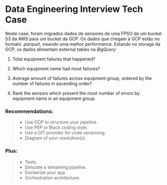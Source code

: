 # Data Engineering Interview Tech Case
Neste case, foram migrados dados de sensores de uma FPSO de um bucket S3 da AWS para um bucket da GCP. Os dados que chegam à GCP estão no formato *.parquet*, visando uma melhor performance.
Estando no storage da GCP, os dados alimentam external tables na *BigQuery*

1. Total equipment failures that happened?

2. Which equipment name had most failures?

3. Average amount of failures across equipment group, ordered by the number of failures in ascending order?

4.  Rank the sensors which present the most number of errors by equipment name in an equipment group.

### Recommendations: 

>- Use OOP to structure your pipeline.
>- Use PEP or Black coding style.
>- Use a GIT provider for code versioning.
>- Diagram of your resolution(s).

### Plus:

>- Tests.
>- Simulate a streaming pipeline.
>- Dockerize your app.
>- Orchestration architecture.
